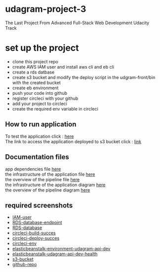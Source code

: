 # udagram-project-3
The Last Project From Advanced Full-Stack Web Development Udacity Track <br/>

# set up the project
- clone this project repo
- create AWS IAM user and install aws cli and eb cli
- create a rds datbase
- create s3 bucket and modify the deploy script in the udgram-front/bin with the created bucket
- create eb environment 
- push your code into github
- register circleci with your github 
- add your project to circleci
- create the required env variable in circleci 

## How to run application
To test the application click : [here](http://udagram-api-dev.eba-8ykrjwpj.us-east-1.elasticbeanstalk.com/)<br>
The link to access the application deployed to s3 bucket click : [link](http://elasticbeanstalk-us-east-1-702760358169.s3-website-us-east-1.amazonaws.com/home)<br>

## Documentation files
app dependencies file [here](documentation/app-dependencies.md)<br>
the infrastructure of the application file [here](documentation/the-infrastructure-of-the-application.md)<br>
the overview of the pipeline file [here](documentation/the-overview-of-the-pipeline.md)<br>
the infrastructure of the application diagram  [here](documentation/1.png)<br>
the overview of the pipeline diagram  [here](documentation/2.png)<br>


## required screenshots
* [IAM-user](IAM-user.png)
* [RDS-database-endpoint](RDS-database-endpoint.png)
* [RDS-database](RDS-database.png)
* [circleci-build-succes](circleci-build-succes.png)
* [circleci-deploy-succes](circleci-deploy-succes.png)
* [circleci-env](circleci-env.png)
* [elasticbeanstalk-environment-udagram-api-dev](elasticbeanstalk-environment-udagram-api-dev.png)
* [elasticbeanstalk-udagram-api-dev-health](elasticbeanstalk-udagram-api-dev-health.png)
* [s3-bucket](s3-bucket.png.png)
* [github-repo](github-repo.png)
